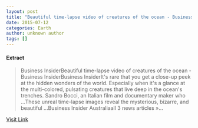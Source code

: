 ```yaml
---
layout: post
title: "Beautiful time-lapse video of creatures of the ocean - Business Insider - Business Insider"
date: 2015-07-12
categories: Earth
author: unknown author
tags: []
---
```





#### Extract
>Business InsiderBeautiful time-lapse video of creatures of the ocean - Business InsiderBusiness InsiderIt&#39;s rare that you get a close-up peek at the hidden wonders of the world. Especially when it&#39;s a glance at the multi-colored, pulsating creatures that live deep in the ocean&#39;s trenches. Sandro Bocci, an Italian film and documentary maker who ...These unreal time-lapse images reveal the mysterious, bizarre, and beautiful ...Business Insider Australiaall 3 news articles&nbsp;&raquo;...



[Visit Link](http://news.google.com/news/url?sa=t&fd=R&ct2=us&usg=AFQjCNHIAip9TBaHObT6vSvt_OOoazj2qw&clid=c3a7d30bb8a4878e06b80cf16b898331&cid=52778898735437&ei=W_2eVbDjLcygwAHr8YCQAg&url=http://www.businessinsider.com/beautiful-time-lapse-video-of-creatures-of-the-ocean-2015-7)


